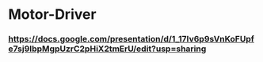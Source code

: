 # Motor-Driver

### https://docs.google.com/presentation/d/1_17Iv6p9sVnKoFUpfe7sj9IbpMgpUzrC2pHiX2tmErU/edit?usp=sharing
